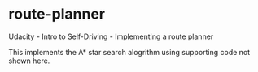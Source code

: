 # route-planner
Udacity - Intro to Self-Driving - Implementing a route planner

This implements the A* star search alogrithm using supporting code not shown here.
